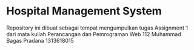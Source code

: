 # Hospital Management System
Repository ini dibuat sebagai tempat mengumpulkan tugas Assignment 1 dari mata kuliah Perancangan dan Pemrograman Web 112 Muhammad Bagas Pradana 1313618015

